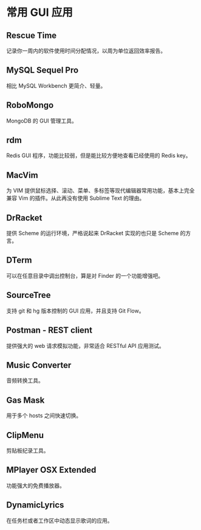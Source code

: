 # 常用 GUI 应用

## Rescue Time

记录你一周内的软件使用时间分配情况，以周为单位返回效率报告。


## MySQL Sequel Pro

相比 MySQL Workbench 更简介、轻量。


## RoboMongo

MongoDB 的 GUI 管理工具。


## rdm

Redis GUI 程序，功能比较弱，但是能比较方便地查看已经使用的 Redis key。


## MacVim

为 VIM 提供鼠标选择、滚动、菜单、多标签等现代编辑器常用功能，基本上完全兼容
Vim 的插件。从此再没有使用 Sublime Text 的理由。


## DrRacket

提供 Scheme 的运行环境，严格说起来 DrRacket 实现的也只是 Scheme 的方言。


## DTerm

可以在任意目录中调出控制台，算是对 Finder 的一个功能增强吧。


## SourceTree

支持 git 和 hg 版本控制的 GUI 应用，并且支持 Git Flow。



## Postman - REST client

提供强大的 web 请求模拟功能，非常适合 RESTful API 应用测试。


## Music Converter

音频转换工具。


## Gas Mask

用于多个 hosts 之间快速切换。


## ClipMenu

剪贴板纪录工具。


## MPlayer OSX Extended

功能强大的免费播放器。


## DynamicLyrics

在任务栏或者工作区中动态显示歌词的应用。

